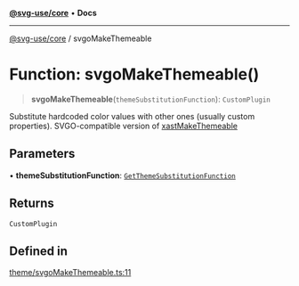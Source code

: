 [**@svg-use/core**](../README.md) • **Docs**

---

[@svg-use/core](../README.md) / svgoMakeThemeable

# Function: svgoMakeThemeable()

> **svgoMakeThemeable**(`themeSubstitutionFunction`): `CustomPlugin`

Substitute hardcoded color values with other ones (usually custom properties).
SVGO-compatible version of [xastMakeThemeable](xastMakeThemeable.md)

## Parameters

• **themeSubstitutionFunction**:
[`GetThemeSubstitutionFunction`](../type-aliases/GetThemeSubstitutionFunction.md)

## Returns

`CustomPlugin`

## Defined in

[theme/svgoMakeThemeable.ts:11](https://github.com/fpapado/svg-use/blob/585a805df232df52047b5d894dcd94635b4f932c/packages/core/src/theme/svgoMakeThemeable.ts#L11)
